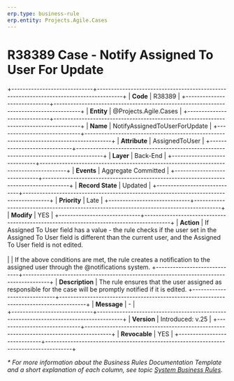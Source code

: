 ```yaml
---
erp.type: business-rule
erp.entity: Projects.Agile.Cases
---
```


# R38389 Case - Notify Assigned To User For Update
+-----------------------------+---------------------------------------------------------------------------------------+
| **Code**                    | R38389                                                                                |
+-----------------------------+---------------------------------------------------------------------------------------+
| **Entity**                  | @Projects.Agile.Cases                                                                 |
+-----------------------------+---------------------------------------------------------------------------------------+
| **Name**                    | NotifyAssignedToUserForUpdate                                                         |
+-----------------------------+---------------------------------------------------------------------------------------+
| **Attribute**               | AssignedToUser                                                                        |
+-----------------------------+---------------------------------------------------------------------------------------+
| **Layer**                   | Back-End                                                                              |
+-----------------------------+---------------------------------------------------------------------------------------+
| **Events**                  | Aggregate Committed                                                                   |
+-----------------------------+---------------------------------------------------------------------------------------+
| **Record State**            | Updated                                                                               |
+-----------------------------+---------------------------------------------------------------------------------------+
| **Priority**                | Late                                                                                  |
+-----------------------------+---------------------------------------------------------------------------------------+
| **Modify**                  | YES                                                                                   |
+-----------------------------+---------------------------------------------------------------------------------------+
| **Action**                  | If Assigned To User field has a value - the rule checks if the user set in the Assigned To User field is different than the current user, and the Assigned To User field is not edited.<br>      
|                             | If the above conditions are met, the rule creates a notification to the assigned user through the @notifications system. 
+-----------------------------+---------------------------------------------------------------------------------------+
| **Description**             | The rule ensures that the user assigned as responsible for the case will be promptly notified if it is edited.
+-----------------------------+---------------------------------------------------------------------------------------+
| **Message**                 | \-                                                                                    |                         
+-----------------------------+---------------------------------------------------------------------------------------+
| **Version**                 | Introduced: v.25                                                                      |
+-----------------------------+---------------------------------------------------------------------------------------+
| **Revocable**               | YES                                                                                   |
+-----------------------------+---------------------------------------------------------------------------------------+

*\* For more information about the Business Rules Documentation Template and a short explanation of each column, see
topic [System Business Rules](../templates/template-description-system-business-rules.md).*

